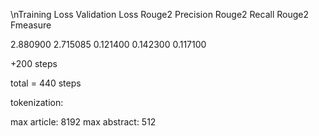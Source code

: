 \nTraining Loss 	Validation Loss 	Rouge2 Precision 	Rouge2 Recall 	Rouge2 Fmeasure


2.880900 	2.715085 	0.121400 	0.142300 	0.117100

+200 steps

total = 440 steps

tokenization:

max article: 8192
max abstract: 512